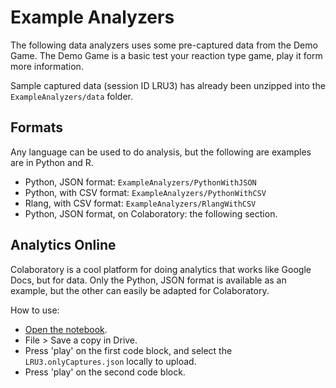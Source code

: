 # Example Analyzers

The following data analyzers uses some pre-captured data from the Demo Game. The Demo Game is a basic test your reaction type game, play it form more information.

Sample captured data (session ID LRU3) has already been unzipped into the `ExampleAnalyzers/data` folder.

## Formats

Any language can be used to do analysis, but the following are examples are in Python and R.

- Python, JSON format: `ExampleAnalyzers/PythonWithJSON`
- Python, with CSV format: `ExampleAnalyzers/PythonWithCSV`
- Rlang, with CSV format: `ExampleAnalyzers/RlangWithCSV`
- Python, JSON format, on Colaboratory: the following section.

## Analytics Online

Colaboratory is a cool platform for doing analytics that works like Google Docs, but for data. Only the Python, JSON format is available as an example, but the other can easily be adapted for Colaboratory.

How to use:

- [Open the notebook](https://colab.research.google.com/drive/1qRGDUrbBuMuix6RU0Kd4fGJs2J5lowXo).
- File > Save a copy in Drive.
- Press 'play' on the first code block, and select the `LRU3.onlyCaptures.json` locally to upload.
- Press 'play' on the second code block.
